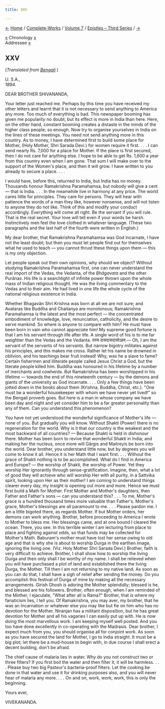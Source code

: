 ```yaml
---
title: XXV

---
```

<div>

[←](24_kali.htm) [Home](../../../index.htm) /
[Complete-Works](../../complete_works.htm) / [Volume
7](../volume_7_contents.htm) / [Epistles – Third
Series](epistles_third_series_contents.htm) / [→](26_brahmananda.htm)

  

[«](../../volume_6/epistles_second_series/056_dear_and_beloved.htm)
Chronology [»](26_brahmananda.htm)  
Addressee [»](../../volume_9/letters_fifth_series/114_shivananda.htm)

## XXV

(*Translated from [Bengali](b7149e7025.pdf)* )

U. S.A.,  
*1894*.

DEAR BROTHER SHIVANANDA,

Your letter just reached me. Perhaps by this time you have received my
other letters and learnt that it is not necessary to send anything to
America any more. Too much of everything is bad. This newspaper booming
has given me popularity no doubt, but its effect is more in India than
here. Here, on the other hand, constant booming creates a distaste in
the minds of the higher class people; so enough. Now try to organise
yourselves in India on the lines of these meetings. You need not send
anything more in this country. As to money, I have determined first to
build some place for Mother, (Holy Mother, Shri Sarada Devi.) for women
require it first. . . . I can send nearly Rs. 7,000 for a place for
Mother. If the place is first secured, then I do not care for anything
else. I hope to be able to get Rs. 1,600 a year from this country even
when I am gone. That sum I will make over to the support of the Women's
place, and then it will grow. I have written to you already to secure a
place. . . .

I would have, before this, returned to India, but India has no money.
Thousands honour Ramakrishna Paramahamsa, but nobody will give a cent —
that is India. . . . In the meanwhile live in harmony at any price. The
world cares little for principles. They care for persons. They will hear
with patience the words of a man they like, however nonsense, and will
not listen to anyone they do not like. Think of this and modify your
conduct accordingly. Everything will come all right. Be the servant if
you will rule. That is the real secret. Your love will tell even if your
words be harsh. Instinctively men feel the love clothed in whatever
language. (These two paragraphs and the last half of the fourth were
written in English.)

My dear brother, that Ramakrishna Paramahamsa was God incarnate, I have
not the least doubt; but then you must let people find out for
themselves what he used to teach — you cannot thrust these things upon
them — this is my only objection.

Let people speak out their own opinions, why should we object? Without
studying Ramakrishna Paramahamsa first, one can never understand the
real import of the Vedas, the Vedanta, of the *Bhâgavata* and the other
Purânas. His life is a searchlight of infinite power thrown upon the
whole mass of Indian religious thought. He was the living commentary to
the Vedas and to their aim. He had lived in one life the whole cycle of
the national religious existence in India.

Whether Bhagavân Shri Krishna was born at all we are not sure; and
Avataras like Buddha and Chaitanya are monotonous; Ramakrishna
Paramahamsa is the latest and the most perfect — the concentrated
embodiment of knowledge, love, renunciation, catholicity, and the desire
to serve mankind. So where is anyone to compare with him? He must have
been born in vain who cannot appreciate him! My supreme good fortune is
that I am his servant through life after life. A single word of his is
to me far weightier than the Vedas and the Vedanta. तस्य
दासदासदासोऽहम् — Oh, I am the servant of the servants of his servants.
But narrow bigotry militates against his principles, and this makes me
cross. Rather let his name be drowned in oblivion, and his teachings
bear fruit instead! Why, was he a slave to fame? Certain fishermen and
illiterate people called Jesus Christ a God, but the literate people
killed him. Buddha was honoured in his lifetime by a number of merchants
and cowherds. But Ramakrishna has been worshipped in his lifetime —
towards the end of this nineteenth century — by the demons and giants of
the university as God incarnate. . . . Only a few things have been
jotted down in the books about them (Krishna, Buddha, Christ, etc.).
"One must be a wonderful housekeeper with whom we have never yet lived!"
so the Bengali proverb goes. But here is a man in whose company we have
been day and night and yet consider him to be a far greater personality
than any of them. Can you understand this phenomenon?

You have not yet understood the wonderful significance of Mother's life
— none of you. But gradually you will know. Without Shakti (Power) there
is no regeneration for the world. Why is it that our country is the
weakest and the most backward of all countries? — Because Shakti is held
in dishonour there. Mother has been born to revive that wonderful Shakti
in India; and making her the nucleus, once more will Gârgis and
Maitreyis be born into the world. Dear brother, you understand little
now, but by degrees you will come to know it all. Hence it is her Math
that I want first. . . . Without the grace of Shakti nothing is to be
accomplished. What do I find in America and Europe? — the worship of
Shakti, the worship of Power. Yet they worship Her ignorantly through
sense-gratification. Imagine, then, what a lot of good they will achieve
who will worship Her with all purity, in a Sattvika spirit, looking upon
Her as their mother! I am coming to understand things clearer every day,
my insight is opening out more and more. Hence we must first build a
Math for Mother. First Mother and Mother's daughters, then Father and
Father's sons — can you understand this? . . . To me, Mother's grace is
a hundred thousand times more valuable than Father's. Mother's grace,
Mother's blessings are all paramount to me. . . . Please pardon me. I am
a little bigoted there, as regards Mother. If but Mother orders, her
demons can work anything. Brother, before proceeding to America I wrote
to Mother to bless me. Her blessings came, and at one bound I cleared
the ocean. There, you see. In this terrible winter I am lecturing from
place to place and fighting against odds, so that funds may be collected
for Mother's Math. Baburam's mother must have lost her sense owing to
old age and that is why she is about to worship Durga in the earthen
image, ignoring the living one. (Viz. Holy Mother Shri Sarada Devi.)
Brother, faith is very difficult to achieve. Brother, I shall show how
to worship the living Durga and then only shall I be worthy of my name.
I shall be relieved when you will have purchased a plot of land and
established there the living Durga, the Mother. Till then I am not
returning to my native land. As soon as you can do that, I shall have a
sigh of relief after sending the money. Do you accomplish this festival
of Durga of mine by making all the necessary arrangements. Girish Ghosh
is adoring the Mother splendidly; blessed is he, and blessed are his
followers. Brother, often enough, when I am reminded of the Mother, I
ejaculate, "What after all is Rama?" Brother, that is where my
fanaticism lies, I tell you. Of Ramakrishna, you may aver, my brother,
that he was an Incarnation or whatever else you may like but fie on him
who has no devotion for the Mother. Niranjan has a militant disposition,
but he has great devotion for Mother and all his vagaries I can easily
put up with. He is now doing the most marvellous work. I am keeping
myself well posted. And you too have done excellently in co-operating
with the Madrasis. Dear brother, I expect much from you, you should
organise all for conjoint work. As soon as you have secured the land for
Mother, I go to India straight. It must be a big plot; let there be a
mud-house to begin with, in due course I shall erect a decent building,
don't be afraid.

The chief cause of malaria lies in water. Why do you not construct two
or three filters? If you first boil the water and then filter it, it
will be harmless. . . . Please buy two big Pasteur's bacteria-proof
filters. Let the cooking be done in that water and use it for drinking
purposes also, and you will never hear of malaria any more. . . . On and
on, work, work, work, this is only the beginning.

Yours ever,

VIVEKANANDA.

</div>
